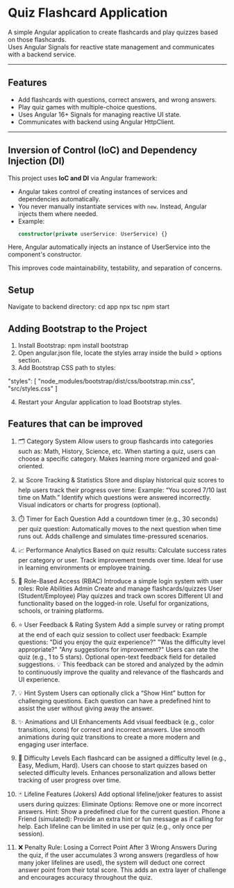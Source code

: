 # Quiz Flashcard Application

A simple Angular application to create flashcards and play quizzes based on those flashcards.  
Uses Angular Signals for reactive state management and communicates with a backend service.

---

## Features

- Add flashcards with questions, correct answers, and wrong answers.
- Play quiz games with multiple-choice questions.
- Uses Angular 16+ Signals for managing reactive UI state.
- Communicates with backend using Angular HttpClient.

---

## Inversion of Control (IoC) and Dependency Injection (DI)

This project uses **IoC and DI** via Angular framework:

- Angular takes control of creating instances of services and dependencies automatically.
- You never manually instantiate services with `new`. Instead, Angular injects them where needed.
- Example:
  ```typescript
  constructor(private userService: UserService) {}

Here, Angular automatically injects an instance of UserService into the component's constructor.

This improves code maintainability, testability, and separation of concerns.

## Setup
Navigate to backend directory:
cd app
npx tsc
npm start

## Adding Bootstrap to the Project
1. Install Bootstrap:
npm install bootstrap
2. Open angular.json file, locate the styles array inside the build > options section.
3. Add Bootstrap CSS path to styles:

"styles": [
"node_modules/bootstrap/dist/css/bootstrap.min.css",
"src/styles.css"
]

4. Restart your Angular application to load Bootstrap styles.

## Features that can be improved

1. 🗂️ Category System
Allow users to group flashcards into categories such as:
Math, History, Science, etc.
When starting a quiz, users can choose a specific category.
Makes learning more organized and goal-oriented.

2. 📊 Score Tracking & Statistics
Store and display historical quiz scores to help users track their progress over time:
Example: “You scored 7/10 last time on Math.”
Identify which questions were answered incorrectly.
Visual indicators or charts for progress (optional).

3. ⏱️ Timer for Each Question
Add a countdown timer (e.g., 30 seconds) per quiz question:
Automatically moves to the next question when time runs out.
Adds challenge and simulates time-pressured scenarios.

4. 📈 Performance Analytics
Based on quiz results:
Calculate success rates per category or user.
Track improvement trends over time.
Ideal for use in learning environments or employee training.

5. 👥 Role-Based Access (RBAC)
Introduce a simple login system with user roles:
Role	Abilities
Admin	Create and manage flashcards/quizzes
User (Student/Employee)	Play quizzes and track own scores
Different UI and functionality based on the logged-in role.
Useful for organizations, schools, or training platforms.

6. ⭐ User Feedback & Rating System
Add a simple survey or rating prompt at the end of each quiz session to collect user feedback:
Example questions:
"Did you enjoy the quiz experience?"
"Was the difficulty level appropriate?"
"Any suggestions for improvement?"
Users can rate the quiz (e.g., 1 to 5 stars).
Optional open-text feedback field for detailed suggestions.
💡 This feedback can be stored and analyzed by the admin to continuously improve the quality and relevance of the flashcards and UI experience.

7. 💡 Hint System
Users can optionally click a “Show Hint” button for challenging questions.
Each question can have a predefined hint to assist the user without giving away the answer.

8. ✨ Animations and UI Enhancements
Add visual feedback (e.g., color transitions, icons) for correct and incorrect answers.
Use smooth animations during quiz transitions to create a more modern and engaging user interface.

9. 🎯 Difficulty Levels
Each flashcard can be assigned a difficulty level (e.g., Easy, Medium, Hard).
Users can choose to start quizzes based on selected difficulty levels.
Enhances personalization and allows better tracking of user progress over time.

10. 🃏 Lifeline Features (Jokers)
Add optional lifeline/joker features to assist users during quizzes:
Eliminate Options: Remove one or more incorrect answers.
Hint: Show a predefined clue for the current question.
Phone a Friend (simulated): Provide an extra hint or fun message as if calling for help.
Each lifeline can be limited in use per quiz (e.g., only once per session).

11. ❌ Penalty Rule: Losing a Correct Point After 3 Wrong Answers
During the quiz, if the user accumulates 3 wrong answers (regardless of how many joker lifelines are used), the system will deduct one correct answer point from their total score.
This adds an extra layer of challenge and encourages accuracy throughout the quiz.


